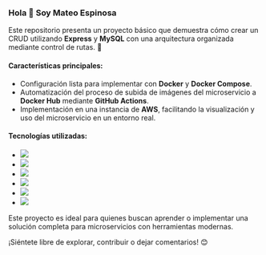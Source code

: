 ### Hola 👋 Soy Mateo Espinosa

Este repositorio presenta un proyecto básico que demuestra cómo crear un CRUD utilizando **Express** y **MySQL** con una arquitectura organizada mediante control de rutas. 🚀  

#### Características principales:  
- Configuración lista para implementar con **Docker** y **Docker Compose**.  
- Automatización del proceso de subida de imágenes del microservicio a **Docker Hub** mediante **GitHub Actions**.  
- Implementación en una instancia de **AWS**, facilitando la visualización y uso del microservicio en un entorno real.  

#### Tecnologías utilizadas:
- <img src = "https://img.shields.io/badge/express.js-%23404d59.svg?style=for-the-badge&logo=express&logoColor=%2361DAFB">
- <img src = "https://img.shields.io/badge/node.js-6DA55F?style=for-the-badge&logo=node.js&logoColor=white">
- <img src = "https://img.shields.io/badge/mysql-4479A1.svg?style=for-the-badge&logo=mysql&logoColor=white">
- <img src = "https://img.shields.io/badge/docker-%230db7ed.svg?style=for-the-badge&logo=docker&logoColor=white">
- <img src = "https://img.shields.io/badge/github-%23121011.svg?style=for-the-badge&logo=github&logoColor=white">
- <img src = "https://img.shields.io/badge/AWS-%23FF9900.svg?style=for-the-badge&logo=amazon-aws&logoColor=white">


Este proyecto es ideal para quienes buscan aprender o implementar una solución completa para microservicios con herramientas modernas.  

¡Siéntete libre de explorar, contribuir o dejar comentarios! 😊  
